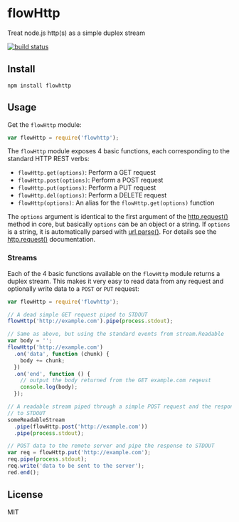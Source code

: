 # flowHttp

Treat node.js http(s) as a simple duplex stream

[![build
status](https://secure.travis-ci.org/watson/flowhttp.png)](http://travis-ci.org/watson/flowhttp)

## Install

```
npm install flowhttp
```

## Usage

Get the `flowHttp` module:
```javascript
var flowHttp = require('flowhttp');
```

The `flowHttp` module exposes 4 basic functions, each corresponding to the
standard HTTP REST verbs:

- `flowHttp.get(options)`: Perform a GET request
- `flowHttp.post(options)`: Perform a POST request
- `flowHttp.put(options)`: Perform a PUT request
- `flowHttp.del(options)`: Perform a DELETE request
- `flowHttp(options)`: An alias for the `flowHttp.get(options)` function

The `options` argument is identical to the first argument of the
[http.request()](http://nodejs.org/api/http.html#http_http_request_options_callback)
method in core, but basically `options` can be an object or a string. If
`options` is a string, it is automatically parsed with
[url.parse()](http://nodejs.org/api/url.html#url_url_parse_urlstr_parsequerystring_slashesdenotehost).
For details see the
[http.request()](http://nodejs.org/api/http.html#http_http_request_options_callback)
documentation.

### Streams

Each of the 4 basic functions available on the `flowHttp` module returns a
duplex stream. This makes it very easy to read data from any request and
optionally write data to a `POST` or `PUT` request:

```javascript
var flowHttp = require('flowhttp');

// A dead simple GET request piped to STDOUT
flowHttp('http://example.com').pipe(process.stdout);

// Same as above, but using the standard events from stream.Readable
var body = '';
flowHttp('http://example.com')
  .on('data', function (chunk) {
    body += chunk;
  })
  .on('end', function () {
    // output the body returned from the GET example.com reqeust
    console.log(body);
  });

// A readable stream piped through a simple POST request and the response piped
// to STDOUT
someReadableStream
  .pipe(flowHttp.post('http://example.com'))
  .pipe(process.stdout);

// POST data to the remote server and pipe the response to STDOUT
var req = flowHttp.put('http://example.com');
req.pipe(process.stdout);
req.write('data to be sent to the server');
red.end();
```

## License

MIT
